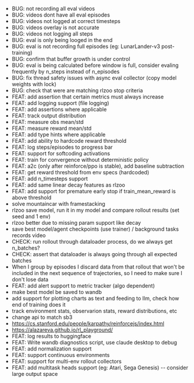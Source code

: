 - BUG: not recording all eval videos
- BUG: videos dont have all eval episodes
- BUG: videos not logged at correct timesteps
- BUG: videos overlay is not accurate
- BUG: videos not logging all steps
- BUG: eval is only being looged in the end
- BUG: eval is not recording full episodes (eg: LunarLander-v3 post-training)
- BUG: confirm that buffer growth is under control
- BUG: eval is being calculated before window is full, consider evaling frequently by n_steps instead of n_episodes
- BUG: fix thread safety issues with async eval collector (copy model weights with lock)
- BUG: check that were are matching rlzoo stop criteria
- FEAT: add assertion that certain metrics must always increase
- FEAT: add logging support (file logging)
- FEAT: add assertions where applicable
- FEAT: track output distribution
- FEAT: measure obs mean/std
- FEAT: measure reward mean/std
- FEAT: add type hints where applicable
- FEAT: add ability to hardcode reward threshold
- FEAT: log steps/episodes to progress bar
- FEAT: support for softcoding activations
- FEAT: train for convergence without deterministic policy
- FEAT: a2c (only after reinforce/ppo is stable), add baseline subtraction
- FEAT: get reward threshold from env specs (hardcoded)
- FEAT: add n_timesteps support
- FEAT: add same linear decay features as rlzoo
- FEAT: add support for premature early stop if train_mean_reward is above threshold
- solve mountaincar with framestacking
- rlzoo save model, run it in my model and compare rollout results (set seed and 1 env)
- rlzoo better due to missing param support like decay
- save best model/agent checkpoints (use trainer) / background tasks records video 
- CHECK: run rollout through dataloader process, do we always get n_batches?
- CHECK: assert that dataloader is always going through all expected batches
- When I group by episodes I discard data from that rollout that won't be included in the next sequence of trajectories, so I need to make sure I don't lose data
- FEAT: add alert support to metric tracker (algo dependent)
- make best model be saved to wandb
- add support for plotting charts as text and feeding to llm, check how end of training does it
- track environment stats, observarion stats, reward distributions, etc
- change api to match sb3
- https://cs.stanford.edu/people/karpathy/reinforcejs/index.html
- https://alazareva.github.io/rl_playground/
- FEAT: log results to huggingface
- FEAT: Write wandb diagnostics script, use claude desktop to debug
- FEAT: add normalization support
- FEAT: support continuous environments
- FEAT: support for multi-env rollout collectors
- FEAT: add multitask heads support (eg: Atari, Sega Genesis) -- consider large output space
